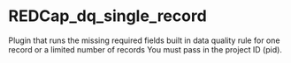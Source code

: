 # REDCap_dq_single_record
Plugin that runs the missing required fields built in data quality rule for one record or a limited number of records
You must pass in the project ID (pid).
